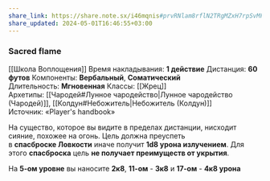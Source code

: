 ```yaml
---
share_link: https://share.note.sx/i46mqnis#prvRNlam8rflN2TRgMZxH7rpSvMF6C4R3iRymyGmo5I
share_updated: 2024-05-01T16:46:55+03:00
---
```

### Sacred flame
[[Школа Воплощения]]
Время накладывания: **1 действие**
Дистанция: **60 футов**
Компоненты: **Вербальный**, **Соматический**
Длительность: **Мгновенная**
Классы: [[Жрец]]
Архетипы: [[Чародей#Лунное чародейство|Лунное чародейство (Чародей)]], [[Колдун#Небожитель|Небожитель (Колдун)]]
Источник: «Player's handbook»

На существо, которое вы видите в пределах дистанции, нисходит сияние, похожее на огонь. Цель должна преуспеть в **спасброске Ловкости** иначе получит **1d8 урона излучением**. Для этого **спасброска** цель **не получает преимуществ от укрытия**.  
  
На **5-ом уровне** вы наносите **2к8**, **11-ом** - **3к8** и **17-ом** - **4к8 урона**